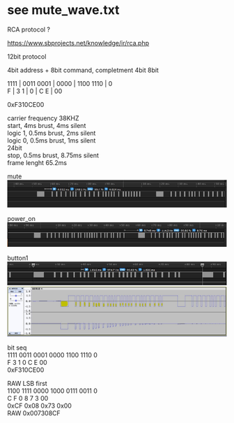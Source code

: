 # see mute_wave.txt  

RCA protocol ?  

https://www.sbprojects.net/knowledge/ir/rca.php  

12bit protocol  

4bit address + 8bit command, completment 4bit  8bit  

1111 | 0011 0001 | 0000 | 1100 1110 | 0  
F    | 3    1    | 0    | C    E    | 00  

0xF310CE00  



carrier frequency 38KHZ  
start, 4ms brust, 4ms silent  
logic 1, 0.5ms brust, 2ms silent  
logic 0, 0.5ms brust, 1ms silent  
24bit  
stop, 0.5ms brust, 8.75ms silent  
frame lenght 65.2ms  

mute  
![mute.JPG](mute.JPG)  
  
power_on  
![power_on.JPG](power_on.JPG)  
  
button1    
![button1.JPG](button1.JPG)  
![mute_waveform.JPG](mute_waveform.JPG) 
  
  

bit seq  
1111 0011 0001 0000 1100 1110 0  
F    3    1    0    C    E    00  
0xF310CE00  

RAW LSB first  
1100 1111 0000 1000 0111 0011 0  
C    F    0    8    7    3    00  
0xCF 0x08 0x73 0x00  
RAW 0x007308CF  

